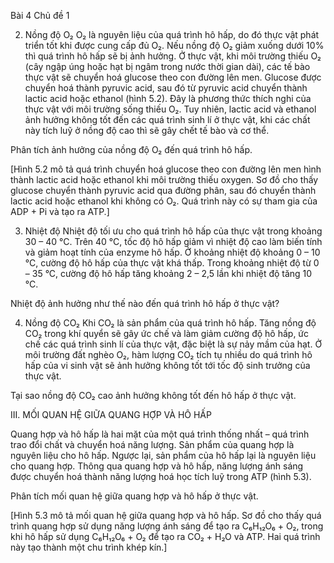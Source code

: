 Bài 4 Chủ đề 1

2. Nồng độ O₂
O₂ là nguyên liệu của quá trình hô hấp, do đó thực vật phát triển tốt khi được cung cấp đủ O₂. Nếu nồng độ O₂ giảm xuống dưới 10% thì quá trình hô hấp sẽ bị ảnh hưởng. Ở thực vật, khi môi trường thiếu O₂ (cây ngập úng hoặc hạt bị ngâm trong nước thời gian dài), các tế bào thực vật sẽ chuyển hoá glucose theo con đường lên men. Glucose được chuyển hoá thành pyruvic acid, sau đó từ pyruvic acid chuyển thành lactic acid hoặc ethanol (hình 5.2). Đây là phương thức thích nghi của thực vật với môi trường sống thiếu O₂. Tuy nhiên, lactic acid và ethanol ảnh hưởng không tốt đến các quá trình sinh lí ở thực vật, khi các chất này tích luỹ ở nồng độ cao thì sẽ gây chết tế bào và cơ thể.

Phân tích ảnh hưởng của nồng độ O₂ đến quá trình hô hấp.

[Hình 5.2 mô tả quá trình chuyển hoá glucose theo con đường lên men hình thành lactic acid hoặc ethanol khi môi trường thiếu oxygen. Sơ đồ cho thấy glucose chuyển thành pyruvic acid qua đường phân, sau đó chuyển thành lactic acid hoặc ethanol khi không có O₂. Quá trình này có sự tham gia của ADP + Pi và tạo ra ATP.]

3. Nhiệt độ
Nhiệt độ tối ưu cho quá trình hô hấp của thực vật trong khoảng 30 – 40 °C. Trên 40 °C, tốc độ hô hấp giảm vì nhiệt độ cao làm biến tính và giảm hoạt tính của enzyme hô hấp. Ở khoảng nhiệt độ khoảng 0 – 10 °C, cường độ hô hấp của thực vật khá thấp. Trong khoảng nhiệt độ từ 0 – 35 °C, cường độ hô hấp tăng khoảng 2 – 2,5 lần khi nhiệt độ tăng 10 °C.

Nhiệt độ ảnh hưởng như thế nào đến quá trình hô hấp ở thực vật?

4. Nồng độ CO₂
Khi CO₂ là sản phẩm của quá trình hô hấp. Tăng nồng độ CO₂ trong khí quyển sẽ gây ức chế và làm giảm cường độ hô hấp, ức chế các quá trình sinh lí của thực vật, đặc biệt là sự nảy mầm của hạt. Ở môi trường đất nghèo O₂, hàm lượng CO₂ tích tụ nhiều do quá trình hô hấp của vi sinh vật sẽ ảnh hưởng không tốt tới tốc độ sinh trưởng của thực vật.

Tại sao nồng độ CO₂ cao ảnh hưởng không tốt đến hô hấp ở thực vật.

III. MỐI QUAN HỆ GIỮA QUANG HỢP VÀ HÔ HẤP

Quang hợp và hô hấp là hai mặt của một quá trình thống nhất – quá trình trao đổi chất và chuyển hoá năng lượng. Sản phẩm của quang hợp là nguyên liệu cho hô hấp. Ngược lại, sản phẩm của hô hấp lại là nguyên liệu cho quang hợp. Thông qua quang hợp và hô hấp, năng lượng ánh sáng được chuyển hoá thành năng lượng hoá học tích luỹ trong ATP (hình 5.3).

Phân tích mối quan hệ giữa quang hợp và hô hấp ở thực vật.

[Hình 5.3 mô tả mối quan hệ giữa quang hợp và hô hấp. Sơ đồ cho thấy quá trình quang hợp sử dụng năng lượng ánh sáng để tạo ra C₆H₁₂O₆ + O₂, trong khi hô hấp sử dụng C₆H₁₂O₆ + O₂ để tạo ra CO₂ + H₂O và ATP. Hai quá trình này tạo thành một chu trình khép kín.]